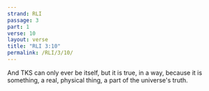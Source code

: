 ```yaml
---
strand: RLI
passage: 3
part: 1
verse: 10
layout: verse
title: "RLI 3:10"
permalink: /RLI/3/10/
---
```

And TKS can only ever be itself, but it is true, in a way, because it is something, a real, physical thing, a part of the universe's truth.
